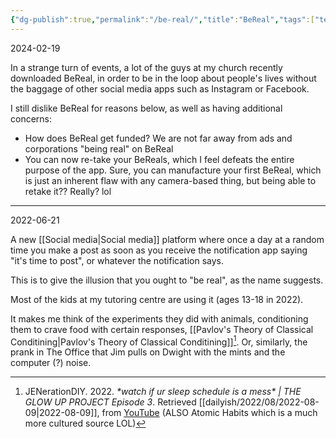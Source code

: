 ```yaml
---
{"dg-publish":true,"permalink":"/be-real/","title":"BeReal","tags":["technology","consumption","society"],"created":"2022-06-21T09:23:28+10:00","updated":"2024-02-19"}
---
```



2024-02-19

In a strange turn of events, a lot of the guys at my church recently downloaded BeReal, in order to be in the loop about people's lives without the baggage of other social media apps such as Instagram or Facebook.

I still dislike BeReal for reasons below, as well as having additional concerns:

- How does BeReal get funded? We are not far away from ads and corporations "being real" on BeReal
- You can now re-take your BeReals, which I feel defeats the entire purpose of the app. Sure, you can manufacture your first BeReal, which is just an inherent flaw with any camera-based thing, but being able to retake it?? Really? lol

---

2022-06-21

A new [[Social media\|Social media]] platform where once a day at a random time you make a post as soon as you receive the notification app saying "it's time to post", or whatever the notification says. 

This is to give the illusion that you ought to "be real", as the name suggests. 

Most of the kids at my tutoring centre are using it (ages 13-18 in 2022). 

It makes me think of the experiments they did with animals, conditioning them to crave food with certain responses, [[Pavlov's Theory of Classical Conditining\|Pavlov's Theory of Classical Conditining]][^jen]. Or, similarly, the prank in The Office that Jim pulls on Dwight with the mints and the computer (?) noise. 

[^jen]: JENerationDIY. 2022. *\*watch if ur sleep schedule is a mess\* | THE GLOW UP PROJECT Episode 3*. Retrieved [[dailyish/2022/08/2022-08-09\|2022-08-09]], from [YouTube](https://www.youtube.com/watch?v=9ocY7WmCuFA) (ALSO Atomic Habits which is a much more cultured source LOL)